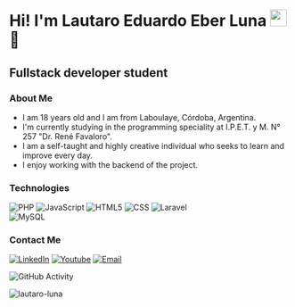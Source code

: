<h1>Hi! I'm Lautaro Eduardo Eber Luna <img src="https://raw.githubusercontent.com/iampavangandhi/iampavangandhi/master/gifs/Hi.gif" width="30px"> 🚀</h1>
<h2>Fullstack developer student</h2>

### About Me
- I am 18 years old and I am from Laboulaye, Córdoba, Argentina.
- I'm currently studying in the programming speciality at I.P.E.T. y M. N° 257 "Dr. René Favaloro".
- I am a self-taught and highly creative individual who seeks to learn and improve every day.
- I enjoy working with the backend of the project.

### Technologies
  ![PHP](https://img.shields.io/badge/-PHP-333333?style=flat&logo=php)
  ![JavaScript](https://img.shields.io/badge/-JavaScript-333333?style=flat&logo=javascript)
  ![HTML5](https://img.shields.io/badge/-HTML5-333333?style=flat&logo=HTML5)
  ![CSS](https://img.shields.io/badge/-CSS-333333?style=flat&logo=CSS3&logoColor=1572B6)
  ![Laravel](https://img.shields.io/badge/-Laravel-333333?style=flat&logo=laravel)
  <br/>
  ![MySQL](https://img.shields.io/badge/-MySQL-333333?style=flat&logo=mysql)

### Contact Me
<a href="https://www.linkedin.com/in/maurovera/"><img alt="LinkedIn" src="https://img.shields.io/badge/LinkedIn-Lautaro%20Luna-blue?style=flat-square&logo=linkedin"></a>
<a href="https://www.youtube.com/@lauluna906"><img alt="Youtube" src="https://img.shields.io/badge/Youtube-lau-blue?style=flat-square&logo=youtube"></a>
<a href="lautaroluna906@gmail.com"><img alt="Email" src="https://img.shields.io/badge/Gmail-lautaroluna906@gmail.com-blue?style=flat-square&logo=gmail"></a>  

![GitHub Activity](https://github-readme-stats.vercel.app/api?username=lautaro-luna&show_icons=true)

<p align="left"> <img src="https://komarev.com/ghpvc/?username=lautaro-luna&label=Profile%20views&color=0e75b6&style=flat" alt="lautaro-luna" /> </p>
